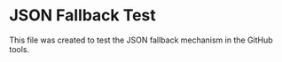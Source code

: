 # JSON Fallback Test

This file was created to test the JSON fallback mechanism in the GitHub tools.
